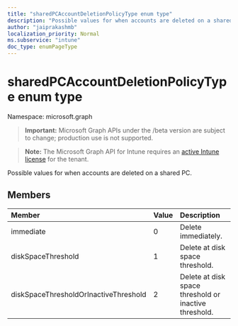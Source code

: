 ```yaml
---
title: "sharedPCAccountDeletionPolicyType enum type"
description: "Possible values for when accounts are deleted on a shared PC."
author: "jaiprakashmb"
localization_priority: Normal
ms.subservice: "intune"
doc_type: enumPageType
---
```


# sharedPCAccountDeletionPolicyType enum type

Namespace: microsoft.graph
> **Important:** Microsoft Graph APIs under the /beta version are subject to change; production use is not supported.

> **Note:** The Microsoft Graph API for Intune requires an [active Intune license](https://go.microsoft.com/fwlink/?linkid=839381) for the tenant.


Possible values for when accounts are deleted on a shared PC.

## Members
|Member|Value|Description|
|:---|:---|:---|
|immediate|0|Delete immediately.|
|diskSpaceThreshold|1|Delete at disk space threshold.|
|diskSpaceThresholdOrInactiveThreshold|2|Delete at disk space threshold or inactive threshold.|
